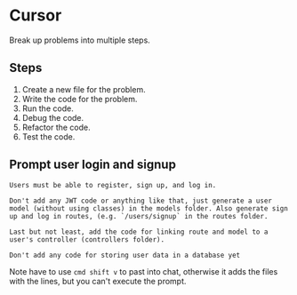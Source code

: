 # Cursor

Break up problems into multiple steps.

## Steps

1. Create a new file for the problem.
2. Write the code for the problem.
3. Run the code.
4. Debug the code.
5. Refactor the code.
6. Test the code.

## Prompt user login and signup

```text
Users must be able to register, sign up, and log in.

Don't add any JWT code or anything like that, just generate a user model (without using classes) in the models folder. Also generate sign up and log in routes, (e.g. `/users/signup` in the routes folder.

Last but not least, add the code for linking route and model to a user's controller (controllers folder).

Don't add any code for storing user data in a database yet

```

Note have to use `cmd shift v` to past into chat, otherwise it adds the files with the lines, but you can't execute the prompt.
